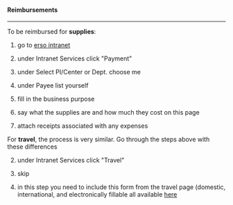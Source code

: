 #### Reimbursements
---------------

To be reimbursed for **supplies**:

1. go to [erso intranet](https://www.erso.berkeley.edu/ersoapp)

2. under Intranet Services click "Payment"

3. under Select PI/Center or Dept. choose me

4. under Payee list yourself

5. fill in the business purpose 

6. say what the supplies are and how much they cost on this page

7. attach receipts associated with any expenses

 

For **travel**, the process is very similar. Go through the steps above with these differences

2. under Intranet Services click "Travel"

6. skip

7. in this step you need to include this form from the travel page (domestic, international, and electronically fillable all
available [here](http://sharedservices.berkeley.edu/finance/forms/)

